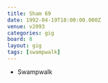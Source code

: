 ```yaml
---
title: Sham 69
date: 1992-04-19T18:00:00.000Z
venue: v2093
categories: gig
board: 8
layout: gig
tags: [swampwalk]
---
```

+ Swampwalk